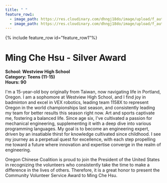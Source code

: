 ```yaml
---
title: " "
feature_row1:
  - image_path: https://res.cloudinary.com/dhngj18do/image/upload/f_auto,q_auto/v1/images/pvsa/2023_Ming_Che_Hsu
  - image_path: https://res.cloudinary.com/dhngj18do/image/upload/f_auto,q_auto/v1/images/activities/year_2023
---
```


{% include feature_row id="feature_row1"%}

# Ming Che Hsu - Silver Award

**School: Westview High School**  
**Category: Teens (11-15)**  
**Hours: 90**  

I'm a 15-year-old boy originally from Taiwan, now navigating life in Portland, Oregon. I am a sophomore at Westview High School, and I find joy in badminton and excel in VEX robotics, leading team 1158X to represent Oregon in the world championships last season, and consistently leading my team for better results this season right now.  Art and sports captivate me, fostering a balanced life. Since age six, I've cultivated a passion for mechanical engineering, supplementing it with a deep dive into various programming languages. My goal is to become an engineering expert, driven by an insatiable thirst for knowledge cultivated since childhood. I see my journey as a perpetual quest for excellence, with each step propelling me toward a future where innovation and expertise converge in the realm of engineering.

Oregon Chinese Coalition is proud to join the President of the United States in recognizing the volunteers who consistently take the time to make a difference in the lives of others. Therefore, it is a great honor to present the Community Volunteer Service Award to Ming Che Hsu.
